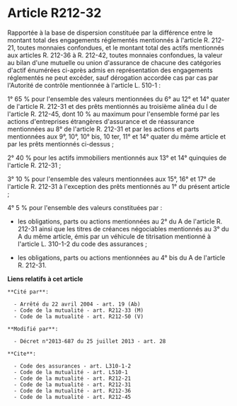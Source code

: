# Article R212-32

Rapportée à la base de dispersion constituée par la différence entre le montant total des engagements réglementés mentionnés
à l'article R. 212-21, toutes monnaies confondues, et le montant total des actifs mentionnés aux articles R. 212-36 à R.
212-42, toutes monnaies confondues, la valeur au bilan d'une mutuelle ou union d'assurance de chacune des catégories d'actif
énumérées ci-après admis en représentation des engagements réglementés ne peut excéder, sauf dérogation accordée cas par cas
par l'Autorité de contrôle mentionnée à l'article L. 510-1 : 

1° 65 % pour l'ensemble des valeurs mentionnées du 6° au 12° et 14° quater de l'article R. 212-31 et des prêts mentionnés au
troisième alinéa du I de l'article R. 212-45, dont 10 % au maximum pour l'ensemble formé par les actions d'entreprises
étrangères d'assurance et de réassurance mentionnées au 8° de l'article R. 212-31 et par les actions et parts mentionnées aux
9°, 10°, 10° bis, 10 ter, 11° et 14° quater du même article et par les prêts mentionnés ci-dessus ; 

2° 40 % pour les actifs immobiliers mentionnés aux 13° et 14° quinquies de l'article R. 212-31 ; 

3° 10 % pour l'ensemble des valeurs mentionnées aux 15°, 16° et 17° de l'article R. 212-31 à l'exception des prêts mentionnés
au 1° du présent article ; 

4° 5 % pour l'ensemble des valeurs constituées par :

- les obligations, parts ou actions mentionnées au 2° du A de l'article R. 212-31 ainsi que les titres de créances
négociables mentionnés au 3° du A du même article, émis par un véhicule de titrisation mentionné à l'article L. 310-1-2 du
code des assurances ;

- les obligations, parts ou actions mentionnées au 4° bis du A de l'article R. 212-31.

**Liens relatifs à cet article**

	**Cité par**:

	  - Arrêté du 22 avril 2004 - art. 19 (Ab)
	  - Code de la mutualité - art. R212-33 (M)
	  - Code de la mutualité - art. R212-50 (V)

	**Modifié par**:

	  - Décret n°2013-687 du 25 juillet 2013 - art. 28

	**Cite**:

	  - Code des assurances - art. L310-1-2
	  - Code de la mutualité - art. L510-1
	  - Code de la mutualité - art. R212-21
	  - Code de la mutualité - art. R212-31
	  - Code de la mutualité - art. R212-36
	  - Code de la mutualité - art. R212-45
